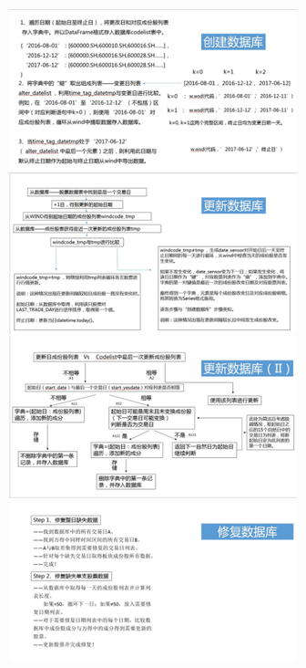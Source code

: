 
![](https://github.com/marquis90/Code/blob/master/Wind_to_SQLite/INSTRUCTION/1%E3%80%81%E5%88%9B%E5%BB%BA%E6%95%B0%E6%8D%AE%E5%BA%93.JPG)
![](https://github.com/marquis90/Code/blob/master/Wind_to_SQLite/INSTRUCTION/2%E3%80%81%E6%9B%B4%E6%96%B0%E6%95%B0%E6%8D%AE%E5%BA%93.JPG)
![](https://github.com/marquis90/Code/blob/master/Wind_to_SQLite/INSTRUCTION/3%E3%80%81%E6%9B%B4%E6%96%B0%E6%95%B0%E6%8D%AE%E5%BA%93%EF%BC%88%E7%BB%AD%EF%BC%89.JPG)
![](https://github.com/marquis90/Code/blob/master/Wind_to_SQLite/INSTRUCTION/4%E3%80%81%E4%BF%AE%E5%A4%8D%E6%95%B0%E6%8D%AE%E5%BA%93.JPG)
